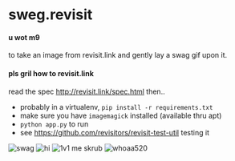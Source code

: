 sweg.revisit
============

#### u wot m9
to take an image from revisit.link and gently lay a swag gif upon it. 


#### pls gril how to revisit.link
read the spec http://revisit.link/spec.html 
then..
*    probably in a virtualenv, ``` pip install -r requirements.txt ```
*    make sure you have ``` imagemagick ``` installed (available thru apt)
*    ``` python app.py ``` to run
*    see https://github.com/revisitors/revisit-test-util testing it

![swag](http://i.imgur.com/gpzq3yN.gif)
![hi](http://i.imgur.com/C99FJJb.gif)
![1v1 me skrub](http://i.imgur.com/QW6ICC1.gif)
![whoaa520](https://dl.dropboxusercontent.com/u/1913694/whoaa.gif)
